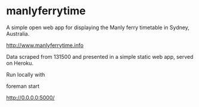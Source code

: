 manlyferrytime
==============

A simple open web app for displaying the Manly ferry timetable in Sydney, Australia.

http://www.manlyferrytime.info

Data scraped from 131500 and presented in a simple static web app, served on Heroku.

Run locally with

foreman start

http://0.0.0.0:5000/